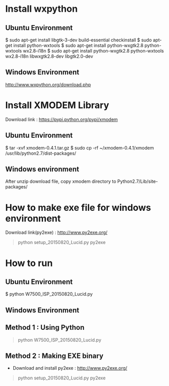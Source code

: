 # Install wxpython
## Ubuntu Environment
$ sudo apt-get install libgtk-3-dev build-essential checkinstall
$ sudo apt-get install python-wxtools
$ sudo apt-get install python-wxgtk2.8 python-wxtools wx2.8-i18n
$ sudo apt-get install python-wxgtk2.8 python-wxtools wx2.8-i18n libwxgtk2.8-dev libgtk2.0-dev

## Windows Environment
http://www.wxpython.org/download.php

# Install XMODEM Library
Download link : https://pypi.python.org/pypi/xmodem

## Ubuntu Environment
$ tar -xvf xmodem-0.4.1.tar.gz
$ sudo cp -rf  ~/xmodem-0.4.1/xmodem /usr/lib/python2.7/dist-packages/

## Windows environment
After unzip download file, copy xmodem directory to
Python2.7/Lib/site-packages/


# How to make exe file for windows environment
Download link(py2exe) : http://www.py2exe.org/
> python setup_20150820_Lucid.py py2exe

# How to run
## Ubuntu Environment
$ python W7500_ISP_20150820_Lucid.py

## Windows Environment
## Method 1 : Using Python
> python W7500_ISP_20150820_Lucid.py
## Method 2 : Making EXE binary
 - Download and install py2exe : http://www.py2exe.org/
> python setup_20150820_Lucid.py py2exe



